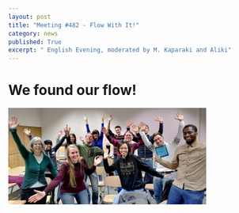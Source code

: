 ```yaml
---
layout: post
title: "Meeting #482 - Flow With It!"
category: news
published: True
excerpt: " English Evening, moderated by M. Kaparaki and Aliki"
---
```


# We found our flow!

<img src="/assets/images/tmclubgrouppic2.jpeg" width="400">
